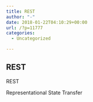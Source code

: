 ```yaml
---
title: REST
author: "-"
date: 2018-01-22T04:10:29+00:00
url: /?p=11777
categories:
  - Uncategorized

---
```

## REST
REST
  
Representational State Transfer
